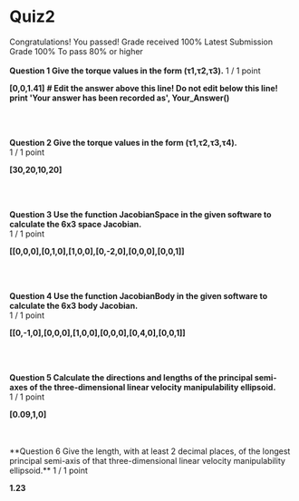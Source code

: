 # Quiz2
Congratulations! You passed!
Grade received 100%
Latest Submission Grade 100%
To pass 80% or higher
<br/>
<br/>
**Question 1 Give the torque values in the form (τ1,τ2,τ3).**
1 / 1 point    

**[0,0,1.41]**
**# Edit the answer above this line!  Do not edit below this line!**
**print 'Your answer has been recorded as', Your_Answer()**

<br/>
<br/>

**Question 2 Give the torque values in the form (τ1,τ2,τ3,τ4).**    
1 / 1 point

**[30,20,10,20]**
 
<br/>
<br/>

**Question 3 Use the function JacobianSpace in the given software to calculate the 6x3 space Jacobian.**    
1 / 1 point

**[[0,0,0],[0,1,0],[1,0,0],[0,-2,0],[0,0,0],[0,0,1]]**

<br/>
<br/>

**Question 4 Use the function JacobianBody in the given software to calculate the 6x3 body Jacobian.**    
1 / 1 point

**[[0,-1,0],[0,0,0],[1,0,0],[0,0,0],[0,4,0],[0,0,1]]**

<br/>
<br/>

**Question 5 Calculate the directions and lengths of the principal semi-axes of the three-dimensional linear velocity manipulability ellipsoid.**    
1 / 1 point

**[0.09,1,0]**

<br/>
<br/>
**Question 6 Give the length, with at least 2 decimal places, of the longest principal semi-axis of that three-dimensional linear velocity manipulability ellipsoid.**    
1 / 1 point

**1.23**

<br/>
<br/>

